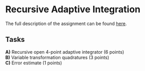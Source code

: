 # Recursive Adaptive Integration

The full description of the assignment can be found [here](https://fedorov.sdfeu.org/prog/homeworks/quadratures.htm).

## Tasks

**A)** Recursive open 4-point adaptive integrator (6 points)   
**B)** Variable transformation quadratures (3 points)  
**C)** Error estimate (1 points)  
